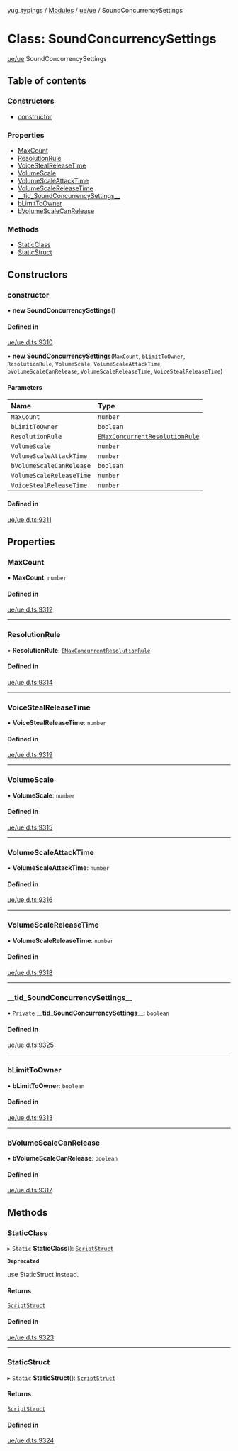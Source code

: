[yug_typings](../README.md) / [Modules](../modules.md) / [ue/ue](../modules/ue_ue.md) / SoundConcurrencySettings

# Class: SoundConcurrencySettings

[ue/ue](../modules/ue_ue.md).SoundConcurrencySettings

## Table of contents

### Constructors

- [constructor](ue_ue.SoundConcurrencySettings.md#constructor)

### Properties

- [MaxCount](ue_ue.SoundConcurrencySettings.md#maxcount)
- [ResolutionRule](ue_ue.SoundConcurrencySettings.md#resolutionrule)
- [VoiceStealReleaseTime](ue_ue.SoundConcurrencySettings.md#voicestealreleasetime)
- [VolumeScale](ue_ue.SoundConcurrencySettings.md#volumescale)
- [VolumeScaleAttackTime](ue_ue.SoundConcurrencySettings.md#volumescaleattacktime)
- [VolumeScaleReleaseTime](ue_ue.SoundConcurrencySettings.md#volumescalereleasetime)
- [\_\_tid\_SoundConcurrencySettings\_\_](ue_ue.SoundConcurrencySettings.md#__tid_soundconcurrencysettings__)
- [bLimitToOwner](ue_ue.SoundConcurrencySettings.md#blimittoowner)
- [bVolumeScaleCanRelease](ue_ue.SoundConcurrencySettings.md#bvolumescalecanrelease)

### Methods

- [StaticClass](ue_ue.SoundConcurrencySettings.md#staticclass)
- [StaticStruct](ue_ue.SoundConcurrencySettings.md#staticstruct)

## Constructors

### constructor

• **new SoundConcurrencySettings**()

#### Defined in

[ue/ue.d.ts:9310](https://github.com/YugMetaverse/yug_typings/blob/25cad34/ue/ue.d.ts#L9310)

• **new SoundConcurrencySettings**(`MaxCount`, `bLimitToOwner`, `ResolutionRule`, `VolumeScale`, `VolumeScaleAttackTime`, `bVolumeScaleCanRelease`, `VolumeScaleReleaseTime`, `VoiceStealReleaseTime`)

#### Parameters

| Name | Type |
| :------ | :------ |
| `MaxCount` | `number` |
| `bLimitToOwner` | `boolean` |
| `ResolutionRule` | [`EMaxConcurrentResolutionRule`](../enums/ue_ue.EMaxConcurrentResolutionRule.md) |
| `VolumeScale` | `number` |
| `VolumeScaleAttackTime` | `number` |
| `bVolumeScaleCanRelease` | `boolean` |
| `VolumeScaleReleaseTime` | `number` |
| `VoiceStealReleaseTime` | `number` |

#### Defined in

[ue/ue.d.ts:9311](https://github.com/YugMetaverse/yug_typings/blob/25cad34/ue/ue.d.ts#L9311)

## Properties

### MaxCount

• **MaxCount**: `number`

#### Defined in

[ue/ue.d.ts:9312](https://github.com/YugMetaverse/yug_typings/blob/25cad34/ue/ue.d.ts#L9312)

___

### ResolutionRule

• **ResolutionRule**: [`EMaxConcurrentResolutionRule`](../enums/ue_ue.EMaxConcurrentResolutionRule.md)

#### Defined in

[ue/ue.d.ts:9314](https://github.com/YugMetaverse/yug_typings/blob/25cad34/ue/ue.d.ts#L9314)

___

### VoiceStealReleaseTime

• **VoiceStealReleaseTime**: `number`

#### Defined in

[ue/ue.d.ts:9319](https://github.com/YugMetaverse/yug_typings/blob/25cad34/ue/ue.d.ts#L9319)

___

### VolumeScale

• **VolumeScale**: `number`

#### Defined in

[ue/ue.d.ts:9315](https://github.com/YugMetaverse/yug_typings/blob/25cad34/ue/ue.d.ts#L9315)

___

### VolumeScaleAttackTime

• **VolumeScaleAttackTime**: `number`

#### Defined in

[ue/ue.d.ts:9316](https://github.com/YugMetaverse/yug_typings/blob/25cad34/ue/ue.d.ts#L9316)

___

### VolumeScaleReleaseTime

• **VolumeScaleReleaseTime**: `number`

#### Defined in

[ue/ue.d.ts:9318](https://github.com/YugMetaverse/yug_typings/blob/25cad34/ue/ue.d.ts#L9318)

___

### \_\_tid\_SoundConcurrencySettings\_\_

• `Private` **\_\_tid\_SoundConcurrencySettings\_\_**: `boolean`

#### Defined in

[ue/ue.d.ts:9325](https://github.com/YugMetaverse/yug_typings/blob/25cad34/ue/ue.d.ts#L9325)

___

### bLimitToOwner

• **bLimitToOwner**: `boolean`

#### Defined in

[ue/ue.d.ts:9313](https://github.com/YugMetaverse/yug_typings/blob/25cad34/ue/ue.d.ts#L9313)

___

### bVolumeScaleCanRelease

• **bVolumeScaleCanRelease**: `boolean`

#### Defined in

[ue/ue.d.ts:9317](https://github.com/YugMetaverse/yug_typings/blob/25cad34/ue/ue.d.ts#L9317)

## Methods

### StaticClass

▸ `Static` **StaticClass**(): [`ScriptStruct`](ue_ue.ScriptStruct.md)

**`Deprecated`**

use StaticStruct instead.

#### Returns

[`ScriptStruct`](ue_ue.ScriptStruct.md)

#### Defined in

[ue/ue.d.ts:9323](https://github.com/YugMetaverse/yug_typings/blob/25cad34/ue/ue.d.ts#L9323)

___

### StaticStruct

▸ `Static` **StaticStruct**(): [`ScriptStruct`](ue_ue.ScriptStruct.md)

#### Returns

[`ScriptStruct`](ue_ue.ScriptStruct.md)

#### Defined in

[ue/ue.d.ts:9324](https://github.com/YugMetaverse/yug_typings/blob/25cad34/ue/ue.d.ts#L9324)
